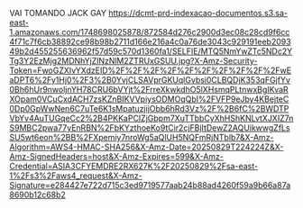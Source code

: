 VAI TOMANDO JACK GAY
https://dcmt-prd-indexacao-documentos.s3.sa-east-1.amazonaws.com/1748698025878/872584d276c2900d3ec08c28cd9f6cc4f71c7f6cb38892ce98b98b2711d166e216a4c0a76de3043c929191eeb209349b2d455255636962f57d59c570d1360fa1/SELFIE/MTQ5NmYwZTc5NDc2YTg3Y2EzMjg2MDNhYjZlNzNlM2ZTRUxGSUU.jpg?X-Amz-Security-Token=FwoGZXIvYXdzEID%2F%2F%2F%2F%2F%2F%2F%2F%2F%2FwEaDPT6%2Fy1Hj0%2F3%2B0YvjCLSAVprGKUqlGvbsi0CLBQDjK353qFGjfYv0Bh6hUr9nwoljnYH78CRU6bVYjt%2FrreXkwkdhO5lXHsmqPLtnwxBgIKvaRXOpam0VCuCxdACH7zsKZnBIKVVpiysODMOqQbI%2FVFP9eJby4KBejteC0Dp0GpWwNen6C7uTe6K1sMpatuzjijObb6hRd3Vz%2F%2B6fC%2BWDTPVbYv4AuTUGqeCc2%2B4PKKaPCIZjGbpm7XuTTbbCyXhHShKNLvtXJXIZ7nS9MBC2pwa77yEnRBN%2FbKYzthoeKo9tCir2cjFBjItDewZ2AQUikwwgZfLsSU5wt6eon%2BB%2FXpemiy7nroWg5aQlUH5NQFmRjNTblb7&X-Amz-Algorithm=AWS4-HMAC-SHA256&X-Amz-Date=20250829T224224Z&X-Amz-SignedHeaders=host&X-Amz-Expires=599&X-Amz-Credential=ASIA3CFYEMDRE2RX627K%2F20250829%2Fsa-east-1%2Fs3%2Faws4_request&X-Amz-Signature=e284427e722d715c3ed9719577aab24b88ad4260f59a9b66a87a8690b12c68b2
